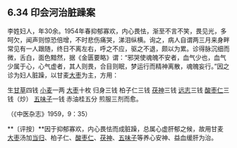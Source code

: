 ## 6.34 印会河治脏躁案

李姓妇人，年30余。1954年春抑郁寡欢，内心畏怯，渐至不言不笑，畏见光，多呵欠，闻声则惊恐倍增，不时悲伤痛哭，涕泪纵横。询之，病人自谓两三月来身畔常见有一人跟随，终日不离左右，呼之不应，驱之不退，颇以为累。诊得脉沉细而微，舌白，面色黯然，据《金匮要略》谓：“邪哭使魂魄不安者，血气少也，血气少属于心，心气虚者，其人则畏，合目则眠，梦运行而精神离散，魂魄妄行。”因之诊为妇人脏躁，以甘麦[大枣](https://www.gmzyjc.com/read/bc/bc17-0.1.9.0.0.md)为主，方用：

生[甘草](https://www.gmzyjc.com/read/bc/bc17-0.1.8.0.0.md)四钱 [小麦](https://www.gmzyjc.com/read/bc/bc18-0.0.4.0.0.md)一两 [大枣](https://www.gmzyjc.com/read/bc/bc17-0.1.9.0.0.md)十枚 归身三钱 柏子仁三钱 [茯神](https://www.gmzyjc.com/read/bc/bc05-0.0.2.0.0.md)三钱 [远志](https://www.gmzyjc.com/read/bc/bc09-0.2.3.0.0.md)三钱 [酸枣仁](https://www.gmzyjc.com/read/bc/bc09-0.2.1.0.0.md)三钱（炒） [五味子](https://www.gmzyjc.com/read/bc/bc18-0.0.2.0.0.md)一钱 赤油桂五分 煎服三剂而愈。

（《中医杂志》1959，9：35）

**〔评按〕**因于抑郁寡欢，内心畏怯而成脏躁，总属心虚肝郁之候，故用甘麦[大枣](https://www.gmzyjc.com/read/bc/bc17-0.1.9.0.0.md)汤加[当归](https://www.gmzyjc.com/read/bc/bc17-0.3.3.0.0.md)、柏子仁、[酸枣仁](https://www.gmzyjc.com/read/bc/bc09-0.2.1.0.0.md)、[茯神](https://www.gmzyjc.com/read/bc/bc05-0.0.2.0.0.md)、[五味子](https://www.gmzyjc.com/read/bc/bc18-0.0.2.0.0.md)等养心安神、益血缓肝为治。
